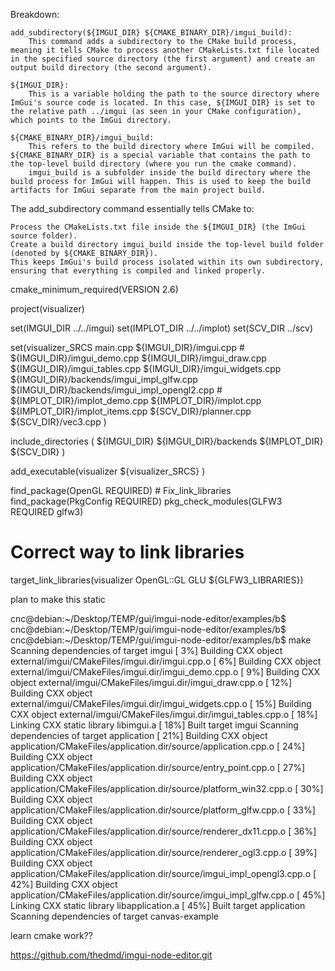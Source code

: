 

Breakdown:

    add_subdirectory(${IMGUI_DIR} ${CMAKE_BINARY_DIR}/imgui_build):
        This command adds a subdirectory to the CMake build process, meaning it tells CMake to process another CMakeLists.txt file located in the specified source directory (the first argument) and create an output build directory (the second argument).

    ${IMGUI_DIR}:
        This is a variable holding the path to the source directory where ImGui's source code is located. In this case, ${IMGUI_DIR} is set to the relative path ../imgui (as seen in your CMake configuration), which points to the ImGui directory.

    ${CMAKE_BINARY_DIR}/imgui_build:
        This refers to the build directory where ImGui will be compiled. ${CMAKE_BINARY_DIR} is a special variable that contains the path to the top-level build directory (where you run the cmake command).
        imgui_build is a subfolder inside the build directory where the build process for ImGui will happen. This is used to keep the build artifacts for ImGui separate from the main project build.


The add_subdirectory command essentially tells CMake to:

    Process the CMakeLists.txt file inside the ${IMGUI_DIR} (the ImGui source folder).
    Create a build directory imgui_build inside the top-level build folder (denoted by ${CMAKE_BINARY_DIR}).
    This keeps ImGui's build process isolated within its own subdirectory, ensuring that everything is compiled and linked properly.
    
    
    
cmake_minimum_required(VERSION 2.6)

project(visualizer)

set(IMGUI_DIR ../../imgui)
set(IMPLOT_DIR ../../implot)
set(SCV_DIR ../scv)

set(visualizer_SRCS
    main.cpp
    ${IMGUI_DIR}/imgui.cpp
    # ${IMGUI_DIR}/imgui_demo.cpp
    ${IMGUI_DIR}/imgui_draw.cpp
    ${IMGUI_DIR}/imgui_tables.cpp
    ${IMGUI_DIR}/imgui_widgets.cpp 
    ${IMGUI_DIR}/backends/imgui_impl_glfw.cpp
    ${IMGUI_DIR}/backends/imgui_impl_opengl2.cpp 
    # ${IMPLOT_DIR}/implot_demo.cpp
    ${IMPLOT_DIR}/implot.cpp
    ${IMPLOT_DIR}/implot_items.cpp
    ${SCV_DIR}/planner.cpp
    ${SCV_DIR}/vec3.cpp
)

include_directories (
    ${IMGUI_DIR}
    ${IMGUI_DIR}/backends
    ${IMPLOT_DIR}
    ${SCV_DIR}
)

add_executable(visualizer
    ${visualizer_SRCS}
)

find_package(OpenGL REQUIRED)  # Fix_link_libraries
find_package(PkgConfig REQUIRED)
pkg_check_modules(GLFW3 REQUIRED glfw3)

# Correct way to link libraries
target_link_libraries(visualizer OpenGL::GL GLU ${GLFW3_LIBRARIES})




plan to make this static




cnc@debian:~/Desktop/TEMP/gui/imgui-node-editor/examples/b$ 
cnc@debian:~/Desktop/TEMP/gui/imgui-node-editor/examples/b$ 
cnc@debian:~/Desktop/TEMP/gui/imgui-node-editor/examples/b$ make
Scanning dependencies of target imgui
[  3%] Building CXX object external/imgui/CMakeFiles/imgui.dir/imgui.cpp.o
[  6%] Building CXX object external/imgui/CMakeFiles/imgui.dir/imgui_demo.cpp.o
[  9%] Building CXX object external/imgui/CMakeFiles/imgui.dir/imgui_draw.cpp.o
[ 12%] Building CXX object external/imgui/CMakeFiles/imgui.dir/imgui_widgets.cpp.o
[ 15%] Building CXX object external/imgui/CMakeFiles/imgui.dir/imgui_tables.cpp.o
[ 18%] Linking CXX static library libimgui.a
[ 18%] Built target imgui
Scanning dependencies of target application
[ 21%] Building CXX object application/CMakeFiles/application.dir/source/application.cpp.o
[ 24%] Building CXX object application/CMakeFiles/application.dir/source/entry_point.cpp.o
[ 27%] Building CXX object application/CMakeFiles/application.dir/source/platform_win32.cpp.o
[ 30%] Building CXX object application/CMakeFiles/application.dir/source/platform_glfw.cpp.o
[ 33%] Building CXX object application/CMakeFiles/application.dir/source/renderer_dx11.cpp.o
[ 36%] Building CXX object application/CMakeFiles/application.dir/source/renderer_ogl3.cpp.o
[ 39%] Building CXX object application/CMakeFiles/application.dir/source/imgui_impl_opengl3.cpp.o
[ 42%] Building CXX object application/CMakeFiles/application.dir/source/imgui_impl_glfw.cpp.o
[ 45%] Linking CXX static library libapplication.a
[ 45%] Built target application
Scanning dependencies of target canvas-example







learn cmake work??

https://github.com/thedmd/imgui-node-editor.git





